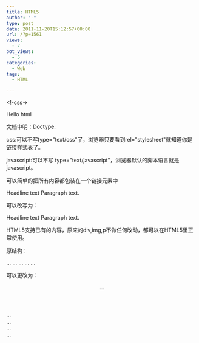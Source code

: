 ```yaml
---
title: HTML5
author: "-"
type: post
date: 2011-11-20T15:12:57+00:00
url: /?p=1561
views:
  - 7
bot_views:
  - 5
categories:
  - Web
tags:
  - HTML

---
```

<!DOCTYPE html>
  
<html>
  
<head>
  
<!-css->
  
<link rel="stylesheet" href="style.css"/>
  
<script src="script.js"></script>

<script type="text/javascript">
  
var myVar="hello";
  
function showAlert() { alert('You triggered an alert!'); }
  
</script>
  
</head>
  
<body>
  
Hello html
  
</body>
  
</html>

文档申明：Doctype: <!DOCTYPE html>

css:可以不写type="text/css"了，浏览器只要看到rel="stylesheet"就知道你是链接样式表了。

<link rel="stylesheet" href="style.css"/>

javascript:可以不写 type="text/javascript"，浏览器默认的脚本语言就是javascript。
  
<script src="script.js"></script>

可以简单的把所有内容都包装在一个链接元素中

  Headline text
 Paragraph text.

可以改写为：

  
 Headline text
 Paragraph text.
 

HTML5支持已有的内容，原来的div,img,p不做任何改动，都可以在HTML5里正常使用。

原结构：

  <body>
 ...
 ...
 ...
 ...
 ...
 </body>

可以更改为：

  <body>
 <header>...</header>
 <nav>...</nav>
 <section>...</section>
 ...</aside>
 <footer>...</footer>
 </body>


